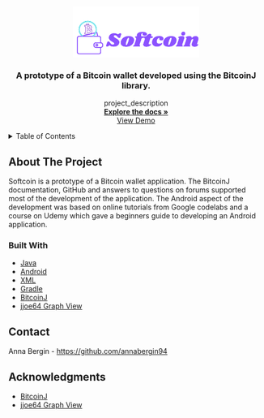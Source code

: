 


<!-- PROJECT LOGO -->
<br />
<div align="center">
  <a href="https://github.com/annabergin94/Project">
    <img src="app/src/main/res/drawable/softcoinlogo.png" alt="Logo" width="250" height="100">
  </a>

<h3 align="center">A prototype of a Bitcoin wallet developed using the BitcoinJ library.</h3>

  <p align="center">
    project_description
    <br />
    <a href="https://github.com/annabergin94/Project/app"><strong>Explore the docs »</strong></a>
    <br />
    <a href="https://youtu.be/v2iYvSsOFDg">View Demo</a>
  </p>
</div>



<!-- TABLE OF CONTENTS -->
<details>
  <summary>Table of Contents</summary>
  <ol>
    <li>
      <a href="#about-the-project">Description</a>
      <ul>
        <li><a href="#built-with">Built With</a></li>
      </ul>
    </li>
    <li><a href="#contact">Contact</a></li>
    <li><a href="#acknowledgments">Acknowledgments</a></li>
  </ol>
</details>



<!-- ABOUT THE PROJECT -->
## About The Project

Softcoin is a prototype of a Bitcoin wallet application. The BitcoinJ documentation, GitHub and answers to questions on forums supported most of the development of the application. The Android aspect of the development was based on online tutorials from Google codelabs and a course on Udemy which gave a beginners guide to developing an Android application. 



### Built With

* [Java](https://www.java.com/en/)
* [Android](https://developer.android.com/)
* [XML](https://www.w3.org/XML/)
* [Gradle](https://gradle.org/)
* [BitcoinJ](https://bitcoinj.org/#documentation)
* [jjoe64 Graph View](https://github.com/jjoe64/GraphView)


<!-- CONTACT -->
## Contact
Anna Bergin - https://github.com/annabergin94

<!-- ACKNOWLEDGMENTS -->
## Acknowledgments

* [BitcoinJ](https://bitcoinj.org/#documentation)
* [jjoe64 Graph View](https://github.com/jjoe64/GraphView)

